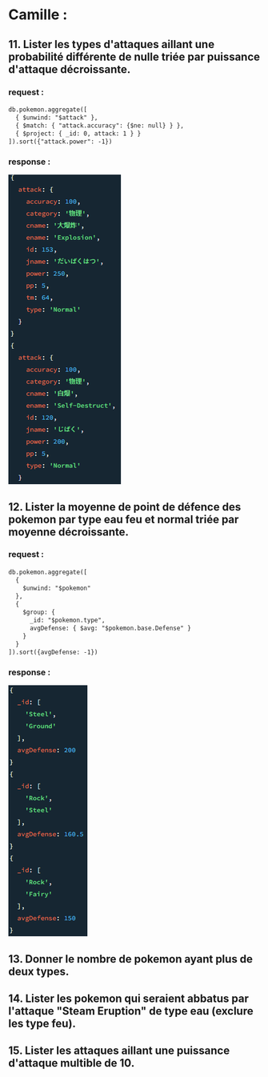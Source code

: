 # Camille :

## 11. Lister les types d'attaques aillant une probabilité différente de nulle triée par puissance d'attaque décroissante.

### request :

```
db.pokemon.aggregate([
  { $unwind: "$attack" },
  { $match: { "attack.accuracy": {$ne: null} } },
  { $project: { _id: 0, attack: 1 } }
]).sort({"attack.power": -1})
```

### response :

![response 11](/responses/response_11.png)

## 12. Lister la moyenne de point de défence des pokemon par type eau feu et normal triée par moyenne décroissante.

### request :

```
db.pokemon.aggregate([
  {
    $unwind: "$pokemon"
  },
  {
    $group: {
      _id: "$pokemon.type",
      avgDefense: { $avg: "$pokemon.base.Defense" }
    }
  }
]).sort({avgDefense: -1})
```

### response :

![response 12](/responses/response_12.png)

## 13. Donner le nombre de pokemon ayant plus de deux types.

## 14. Lister les pokemon qui seraient abbatus par l'attaque "Steam Eruption" de type eau (exclure les type feu).

## 15. Lister les attaques aillant une puissance d'attaque multible de 10.
